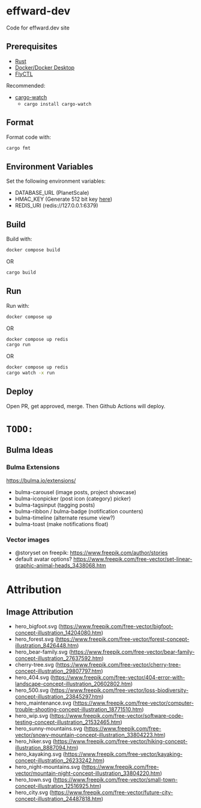 # effward-dev
Code for effward.dev site

## Prerequisites
- [Rust](https://www.rust-lang.org/tools/install)
- [Docker/Docker Desktop](https://www.docker.com/products/docker-desktop/)
- [FlyCTL](https://fly.io/docs/hands-on/install-flyctl/)

Recommended:
- [cargo-watch](https://crates.io/crates/cargo-watch)
    - `cargo install cargo-watch`

## Format
Format code with:
```bash
cargo fmt
```

## Environment Variables
Set the following environment variables:
- DATABASE_URL (PlanetScale)
- HMAC_KEY (Generate 512 bit key [here](https://generate-random.org/api-key-generator/512-bit/mixed-numbers))
- REDIS_URI (redis://127.0.0.1:6379)

## Build
Build with:
```bash
docker compose build
```
OR
```bash
cargo build
```

## Run
Run with:
```bash
docker compose up
```
OR
```bash
docker compose up redis
cargo run
```
OR
```bash
docker compose up redis
cargo watch -x run
```

## Deploy
Open PR, get approved, merge. Then Github Actions will deploy.

# `TODO:`

## Bulma Ideas
### Bulma Extensions
https://bulma.io/extensions/

- bulma-carousel (image posts, project showcase)
- bulma-iconpicker (post icon (category) picker)
- bulma-tagsinput (tagging posts)
- bulma-ribbon / bulma-badge (notification counters)
- bulma-timeline (alternate resume view?)
- bulma-toast (make notifications float)

### Vector images
- @storyset on freepik: https://www.freepik.com/author/stories
- default avatar options? https://www.freepik.com/free-vector/set-linear-graphic-animal-heads_3438068.htm

# Attribution

## Image Attribution
- hero_bigfoot.svg (https://www.freepik.com/free-vector/bigfoot-concept-illustration_14204080.htm)
- hero_forest.svg (https://www.freepik.com/free-vector/forest-concept-illustration_8426448.htm)
- hero_bear-family.svg (https://www.freepik.com/free-vector/bear-family-concept-illustration_27637592.htm)
- cherry-tree.svg (https://www.freepik.com/free-vector/cherry-tree-concept-illustration_29807797.htm)
- hero_404.svg (https://www.freepik.com/free-vector/404-error-with-landscape-concept-illustration_20602802.htm)
- hero_500.svg (https://www.freepik.com/free-vector/loss-biodiversity-concept-illustration_23845297.htm)
- hero_maintenance.svg (https://www.freepik.com/free-vector/computer-trouble-shooting-concept-illustration_18771510.htm)
- hero_wip.svg (https://www.freepik.com/free-vector/software-code-testing-concept-illustration_21532465.htm)
- hero_sunny-mountains.svg (https://www.freepik.com/free-vector/snowy-mountain-concept-illustration_33804223.htm)
- hero_hiker.svg (https://www.freepik.com/free-vector/hiking-concept-illustration_8887094.htm)
- hero_kayaking.svg (https://www.freepik.com/free-vector/kayaking-concept-illustration_26233242.htm)
- hero_night-mountains.svg (https://www.freepik.com/free-vector/mountain-night-concept-illustration_33804220.htm)
- hero_town.svg (https://www.freepik.com/free-vector/small-town-concept-illustration_12516925.htm)
- hero_city.svg (https://www.freepik.com/free-vector/future-city-concept-illustration_24487818.htm)